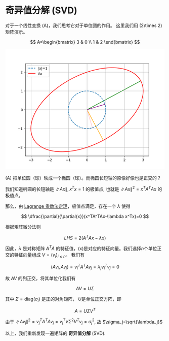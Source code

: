 # 奇异值分解 (SVD)

对于一个线性变换 \(A\)，我们思考它对于单位圆的作用。
这里我们用 \(2\times 2\) 矩阵演示。

$$ A=\begin{bmatrix}
    3 & 0 \\ 1 & 2
\end{bmatrix} $$

![Ax](svd.png)

\(A\) 把单位圆（球）映成一个椭圆（球）。而椭圆长短轴的原像好像也是正交的？

我们知道椭圆的长短轴是 $\|Ax\|, x^Tx=1$ 的极值点,
也就是 $\|Ax\|^2=x^TA^TAx$ 的极值点。

那么，由 [Lagrange 乘数法定理](../ConvexOptimization/Duality/LagrangeDual.md)，极值点满足，存在一个 $\lambda$ 使得

$$ \dfrac{\partial}{\partial{x}}(x^TA^TAx-\lambda x^Tx)=0 $$

根据矩阵微分法则

$$ LHS=2(A^TAx-\lambda x) $$

因此，$\lambda$ 是对称矩阵 $A^TA$ 的特征值，\(x\)是对应的特征向量。我们选择$n$个单位正交的特征向量组成 $V=(v_i)_{i\le n}$。
我们有

$$ \langle Av_i,Av_j\rangle=v_i^TA^TAv_j = \lambda_jv_i^Tv_j = 0 $$

故 $AV$ 的列正交，将其单位化我们有

$$ AV=U\Sigma $$

其中 $\Sigma=\text{diag}(\sigma_i)$ 是正的对角矩阵， $U$是单位正交方阵，即

$$A=U\Sigma V^T$$

由于 $\|Av_j\|^2=v_j^TA^TAv_j = v_j^T V\Sigma^2V^T v_j = \sigma_j^2$,
故 $\sigma_j=\sqrt{\lambda_j}$

以上，我们重新发现一遍矩阵的 **奇异值分解** (SVD).
